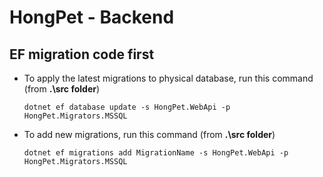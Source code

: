 # HongPet - Backend

## EF migration code first
- To apply the latest migrations to physical database, run this command (from <strong>.\src folder</strong>)
    ```
    dotnet ef database update -s HongPet.WebApi -p HongPet.Migrators.MSSQL
    ```

- To add new migrations, run this command (from <strong>.\src folder</strong>)
    ```
    dotnet ef migrations add MigrationName -s HongPet.WebApi -p HongPet.Migrators.MSSQL
    ```
